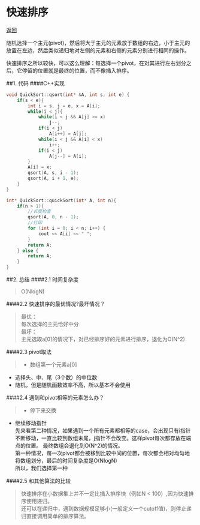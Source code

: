 ﻿# 快速排序

[返回](https://github.com/zzzvvvxxxd/BuluCoding/blob/master/Sort/index.md)

随机选择一个主元(pivot)，然后将大于主元的元素放于数组的右边，小于主元的放置在左边，然后类似递归地对左侧的元素和右侧的元素分别进行相同的操作。  

快速排序之所以较快，可以这么理解：每选择一个pivot，在对其进行左右划分之后，它停留的位置就是最终的位置，而不像插入排序。  

##1. 代码
####C++实现
```C++
void QuickSort::qsort(int* &A, int s, int e) {
	if(s < e){
		int i = s, j = e, x = A[i];
		while(i < j){
			while(i < j && A[j] >= x)
				j--;
			if(i < j)
				A[i++] = A[j];
			while(i < j && A[i] < x)
				i++;
			if(i < j)
				A[j--] = A[i];
		}
		A[i] = x;
		qsort(A, s, i - 1);
		qsort(A, i + 1, e);
	}
}

int* QuickSort::quickSort(int* A, int n){
	if(n > 1){
		//长度检查
		qsort(A, 0, n - 1);
		//打印
		for (int i = 0; i < n; i++) {
			cout << A[i] << " ";
		}
		return A;
	} else {
		return A;
	}
}
```

##2. 总结
####2.1 时间复杂度
> O(NlogN)

####2.2 快速排序的最优情况?最坏情况？
> 最优：  
每次选择的主元恰好中分  
最坏：  
主元选取a[0]的情况下，对已经排序好的元素进行排序，退化为O(N^2)

####2.3 pivot取法
> * 数组第一个元素a[0]
* 选择头、中、尾（3个数）的中位数
* 随机，但是随机函数效率不高，所以基本不会使用
  
####2.4 遇到和pivot相等的元素怎么办？

> * 停下来交换
* 继续移动指针    
先来看第二种情况，如果遇到一个所有元素都相等的case，会出现只有i指针不断移动，一直比较到数组末尾，j指针不会改变。这样pivot每次都存放在端点的位置。
最终数组会退化到O(N^2)的情况。  
第一种情况，每一次pivot都会被移到比较中间的位置，每次都会相对均匀地将数组划分，最后的时间复杂度是O(NlogN)  
所以，我们选择第一种

####2.5 和其他算法的比较

> 快速排序在小数据集上并不一定比插入排序快（例如N < 100）,因为快速排序使用递归。    
  还可以在递归中，遇到数据规模足够小(一般定义一个cutoff值)，则停止递归直接调用简单的排序算法。   